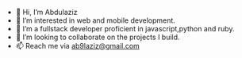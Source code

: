 - 👋 Hi, I’m Abdulaziz
- 👀 I’m interested in web and mobile development.
- 🌱 I’m a fullstack developer proficient in javascript,python and ruby.
- 💞️ I’m looking to collaborate on the projects I build.
- 📫 Reach me via ab9laziz@gmail.com 



